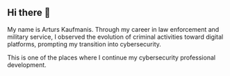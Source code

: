 ## Hi there 👋
My name is Arturs Kaufmanis. Through my career in law enforcement and military service, I observed the evolution of criminal activities toward digital platforms, prompting my transition into cybersecurity.

This is one of the places where I continue my cybersecurity professional development.
